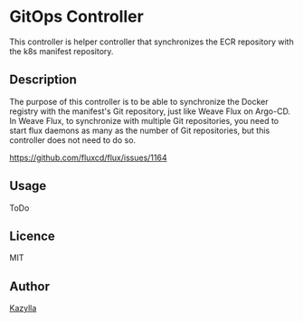 GitOps Controller
====

This controller is helper controller that synchronizes the ECR repository with the k8s manifest repository.

## Description

The purpose of this controller is to be able to synchronize the Docker registry with the manifest's Git repository, just like Weave Flux on Argo-CD.  
In Weave Flux, to synchronize with multiple Git repositories, you need to start flux daemons as many as the number of Git repositories, but this controller does not need to do so.  

https://github.com/fluxcd/flux/issues/1164

## Usage

ToDo

## Licence

MIT

## Author

[Kazylla](https://github.com/Kazylla)
